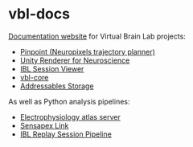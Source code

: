 # vbl-docs

[Documentation website](https://virtualbrainlab.org) for Virtual Brain Lab projects:

 - [Pinpoint (Neuropixels trajectory planner)](https://github.com/dbirman/NPTrajectoryPlanner/)
 - [Unity Renderer for Neuroscience](https://github.com/dbirman/UnityNeuroscience/)
 - [IBL Session Viewer](https://github.com/dbirman/VirtualBrainLab)
 - [vbl-core](https://github.com/dbirman/vbl-core)
 - [Addressables Storage](https://github.com/dbirman/AddressablesStorage/)

As well as Python analysis pipelines:

 - [Electrophysiology atlas server](https://github.com/dbirman/nptraj-ephys-server)
 - [Sensapex Link](https://github.com/dbirman/nptraj-sensapex-link)
 - [IBL Replay Session Pipeline](https://github.com/dbirman/nptraj-sensapex-link)
